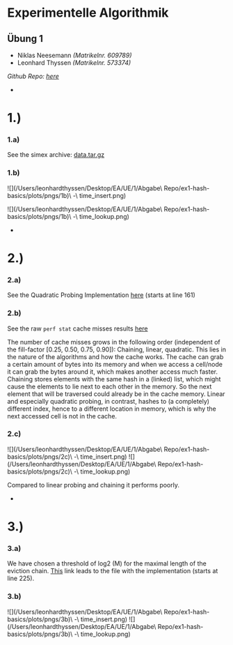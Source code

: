 # Experimentelle Algorithmik
## Übung 1 



- Niklas Neesemann *(Matrikelnr. 609789)*
- Leonhard Thyssen *(Matrikelnr. 573374)*

*Github Repo: [here](https://github.com/kingpfogel/ex1-hash-basics)*

-

# 1.)
### 1.a) 
See the simex archive: [data.tar.gz](https://github.com/kingpfogel/ex1-hash-basics/blob/master/data.tar.gz)

### 1.b) 
![](/Users/leonhardthyssen/Desktop/EA/UE/1/Abgabe\ Repo/ex1-hash-basics/plots/pngs/1b\)\ -\ time_insert.png)

![](/Users/leonhardthyssen/Desktop/EA/UE/1/Abgabe\ Repo/ex1-hash-basics/plots/pngs/1b\)\ -\ time_lookup.png)

-

# 2.)

### 2.a) 

See the Quadratic Probing Implementation [here](https://github.com/kingpfogel/ex1-hash-basics/blob/d3ef687f096cccb0e83ff7736d477a729d666a51/develop/hashing/main.cpp) (starts at line 161)


### 2.b)  

See the raw `perf stat` cache misses results [here](https://github.com/kingpfogel/ex1-hash-basics/blob/master/perf.csv)

The number of cache misses grows in the following order (independent of the fill-factor [0.25, 0.50, 0.75, 0.90]): Chaining, linear, quadratic. This lies in the nature of the algorithms and how the cache works. The cache can grab a certain amount of bytes into its memory and when we access a cell/node it can grab the bytes around it, which makes another access much faster. Chaining stores elements with the same hash in a (linked) list, which might cause the elements to lie next to each other in the memory. So the next element that will be traversed could already be in the cache memory. Linear and especially quadratic probing, in contrast, hashes to (a completely) different index, hence to a different location in memory, which is why the next accessed cell is not in the cache. 

### 2.c) 
![](/Users/leonhardthyssen/Desktop/EA/UE/1/Abgabe\ Repo/ex1-hash-basics/plots/pngs/2c\)\ -\ time_insert.png)
![](/Users/leonhardthyssen/Desktop/EA/UE/1/Abgabe\ Repo/ex1-hash-basics/plots/pngs/2c\)\ -\ time_lookup.png)

Compared to linear probing and chaining it performs poorly.

-

# 3.)
### 3.a) 
We have chosen a threshold of log2 (M) for the maximal length of the eviction chain. [This](https://github.com/kingpfogel/ex1-hash-basics/blob/d3ef687f096cccb0e83ff7736d477a729d666a51/develop/hashing/main.cpp) link leads to the file with the implementation (starts at line 225). 

### 3.b) 
![](/Users/leonhardthyssen/Desktop/EA/UE/1/Abgabe\ Repo/ex1-hash-basics/plots/pngs/3b\)\ -\ time_insert.png)
![](/Users/leonhardthyssen/Desktop/EA/UE/1/Abgabe\ Repo/ex1-hash-basics/plots/pngs/3b\)\ -\ time_lookup.png)
